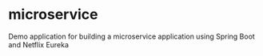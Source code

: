 # microservice
Demo application for building a microservice application using Spring Boot and Netflix Eureka

